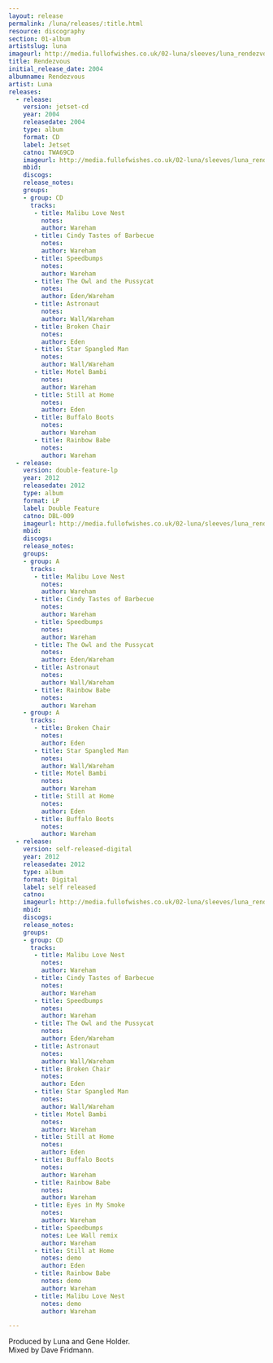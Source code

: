 ```yaml
---
layout: release
permalink: /luna/releases/:title.html
resource: discography
section: 01-album
artistslug: luna
imageurl: http://media.fullofwishes.co.uk/02-luna/sleeves/luna_rendezvous.jpg
title: Rendezvous
initial_release_date: 2004
albumname: Rendezvous
artist: Luna
releases:
  - release: 
    version: jetset-cd
    year: 2004
    releasedate: 2004
    type: album
    format: CD
    label: Jetset
    catno: TWA69CD
    imageurl: http://media.fullofwishes.co.uk/02-luna/sleeves/luna_rendezvous.jpg
    mbid: 
    discogs: 
    release_notes: 
    groups:
    - group: CD
      tracks:
       - title: Malibu Love Nest
         notes: 
         author: Wareham
       - title: Cindy Tastes of Barbecue
         notes: 
         author: Wareham
       - title: Speedbumps
         notes: 
         author: Wareham
       - title: The Owl and the Pussycat
         notes: 
         author: Eden/Wareham
       - title: Astronaut
         notes: 
         author: Wall/Wareham
       - title: Broken Chair
         notes: 
         author: Eden
       - title: Star Spangled Man
         notes: 
         author: Wall/Wareham
       - title: Motel Bambi
         notes: 
         author: Wareham
       - title: Still at Home
         notes: 
         author: Eden
       - title: Buffalo Boots
         notes: 
         author: Wareham
       - title: Rainbow Babe
         notes: 
         author: Wareham
  - release: 
    version: double-feature-lp
    year: 2012
    releasedate: 2012
    type: album
    format: LP
    label: Double Feature
    catno: DBL-009
    imageurl: http://media.fullofwishes.co.uk/02-luna/sleeves/luna_rendezvous.jpg
    mbid: 
    discogs: 
    release_notes: 
    groups:
    - group: A
      tracks:
       - title: Malibu Love Nest
         notes: 
         author: Wareham
       - title: Cindy Tastes of Barbecue
         notes: 
         author: Wareham
       - title: Speedbumps
         notes: 
         author: Wareham
       - title: The Owl and the Pussycat
         notes: 
         author: Eden/Wareham
       - title: Astronaut
         notes: 
         author: Wall/Wareham
       - title: Rainbow Babe
         notes: 
         author: Wareham
    - group: A
      tracks:
       - title: Broken Chair
         notes: 
         author: Eden
       - title: Star Spangled Man
         notes: 
         author: Wall/Wareham
       - title: Motel Bambi
         notes: 
         author: Wareham
       - title: Still at Home
         notes: 
         author: Eden
       - title: Buffalo Boots
         notes: 
         author: Wareham
  - release: 
    version: self-released-digital
    year: 2012
    releasedate: 2012
    type: album
    format: Digital
    label: self released
    catno: 
    imageurl: http://media.fullofwishes.co.uk/02-luna/sleeves/luna_rendezvous.jpg
    mbid: 
    discogs: 
    release_notes: 
    groups:
    - group: CD
      tracks:
       - title: Malibu Love Nest
         notes: 
         author: Wareham
       - title: Cindy Tastes of Barbecue
         notes: 
         author: Wareham
       - title: Speedbumps
         notes: 
         author: Wareham
       - title: The Owl and the Pussycat
         notes: 
         author: Eden/Wareham
       - title: Astronaut
         notes: 
         author: Wall/Wareham
       - title: Broken Chair
         notes: 
         author: Eden
       - title: Star Spangled Man
         notes: 
         author: Wall/Wareham
       - title: Motel Bambi
         notes: 
         author: Wareham
       - title: Still at Home
         notes: 
         author: Eden
       - title: Buffalo Boots
         notes: 
         author: Wareham
       - title: Rainbow Babe
         notes: 
         author: Wareham
       - title: Eyes in My Smoke
         notes: 
         author: Wareham
       - title: Speedbumps
         notes: Lee Wall remix
         author: Wareham
       - title: Still at Home
         notes: demo
         author: Eden
       - title: Rainbow Babe
         notes: demo
         author: Wareham
       - title: Malibu Love Nest
         notes: demo
         author: Wareham

---
```

Produced by Luna and Gene Holder.  
Mixed by Dave Fridmann.